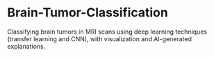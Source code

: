 # Brain-Tumor-Classification
Classifying brain tumors in MRI scans using deep learning techniques (transfer learning and CNN), with visualization and AI-generated explanations.
